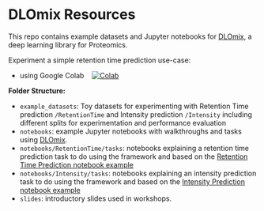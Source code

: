 # DLOmix Resources

This repo contains example datasets and Jupyter notebooks for [DLOmix](https://github.com/wilhelm-lab/dlomix), a deep learning library for Proteomics. 

Experiment a simple retention time prediction use-case:
- using Google Colab &nbsp;&nbsp; [![Colab](https://colab.research.google.com/assets/colab-badge.svg)](https://colab.research.google.com/github/wilhelm-lab/dlomix-resources/blob/main/notebooks/Example_RTModel_Walkthrough_colab.ipynb)

**Folder Structure:**
- `example_datasets`: Toy datasets for experimenting with Retention Time prediction `/RetentionTime` and Intensity prediction `/Intensity` including different splits for experimentation and performance evaluation
- `notebooks`: example Jupyter notebooks with walkthroughs and tasks using [DLOmix](https://github.com/wilhelm-lab/dlomix).
- `notebooks/RetentionTime/tasks`: notebooks explaining a retention time prediction task to do using the framework and based on the [Retention Time Prediction notebook example](https://github.com/wilhelm-lab/dlomix-resources/blob/main/notebooks/Example_RTModel_Walkthrough_colab.ipynb)
- `notebooks/Intensity/tasks`: notebooks explaining an intensity prediction task to do using the framework and based on the [Intensity Prediction notebook example](https://github.com/wilhelm-lab/dlomix-resources/blob/main/notebooks/Intensity/Example_IntensityModel_Walkthrough_colab.ipynb)
- `slides`: introductory slides used in workshops.

